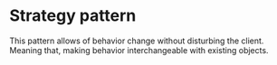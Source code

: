 # Strategy pattern

This pattern allows of behavior change without disturbing the client.
Meaning that, making behavior interchangeable with existing objects.
